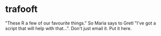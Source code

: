 # trafooft
"These R a few of our favourite things." So Maria says to Gretl "I've got a script that will help with that...". Don't just email it. Put it here.

